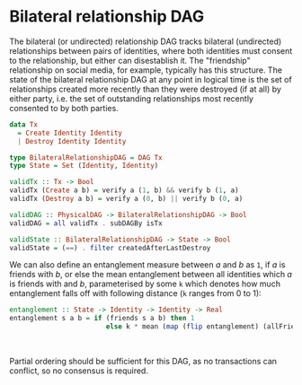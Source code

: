 # Bilateral relationship DAG

The bilateral (or undirected) relationship DAG tracks bilateral (undirected) relationships between pairs of identities, where both identities must consent to the relationship, but either can disestablish it. The "friendship" relationship on social media, for example, typically has this structure. The state of the bilateral relationship DAG at any point in logical time is the set of relationships created more recently than they were destroyed (if at all) by either party, i.e. the set of outstanding relationships most recently consented to by both parties.

```haskell
data Tx
  = Create Identity Identity
  | Destroy Identity Identity

type BilateralRelationshipDAG = DAG Tx
type State = Set (Identity, Identity)

validTx :: Tx -> Bool
validTx (Create a b) = verify a (1, b) && verify b (1, a)
validTx (Destroy a b) = verify a (0, b) || verify b (0, a)

validDAG :: PhysicalDAG -> BilateralRelationshipDAG -> Bool
validDAG = all validTx . subDAGBy isTx

validState :: BilateralRelationshipDAG -> State -> Bool
validState = (==) . filter createdAfterLastDestroy
```

We can also define an entanglement measure between _a_ and _b_ as `1`, if _a_ is friends with _b_, or else the mean entanglement between all identities which _a_ is friends with and _b_, parameterised by some `k` which denotes how much entanglement falls off with following distance (`k` ranges from 0 to 1):

```haskell
entanglement :: State -> Identity -> Identity -> Real
entanglement s a b = if (friends s a b) then 1
                        else k * mean (map (flip entanglement) (allFriends s a))
```

&nbsp;

Partial ordering should be sufficient for this DAG, as no transactions can conflict, so no consensus is required.